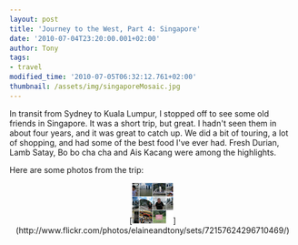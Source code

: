 ```yaml
---
layout: post
title: 'Journey to the West, Part 4: Singapore'
date: '2010-07-04T23:20:00.001+02:00'
author: Tony
tags:
- travel
modified_time: '2010-07-05T06:32:12.761+02:00'
thumbnail: /assets/img/singaporeMosaic.jpg
---
```


In transit from Sydney to Kuala Lumpur, I stopped off to see some old friends in
Singapore. It was a short trip, but great. I hadn't seen them in about four
years, and it was great to catch up. We did a bit of touring, a lot of
shopping, and had some of the best food I've ever had. Fresh Durian, Lamb
Satay, Bo bo cha cha and Ais Kacang were among the highlights.

Here are some photos from the trip:

<div class="separator" style="clear: both; text-align: center;">[<img border="0" src="/assets/img/singaporeMosaic.jpg" />](http://www.flickr.com/photos/elaineandtony/sets/72157624296710469/)</div>
